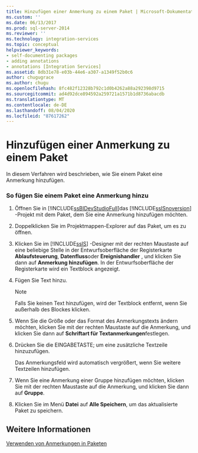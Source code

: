 ```yaml
---
title: Hinzufügen einer Anmerkung zu einem Paket | Microsoft-Dokumentation
ms.custom: ''
ms.date: 06/13/2017
ms.prod: sql-server-2014
ms.reviewer: ''
ms.technology: integration-services
ms.topic: conceptual
helpviewer_keywords:
- self-documenting packages
- adding annotations
- annotations [Integration Services]
ms.assetid: 8db31e78-e03b-44e6-a307-a1349f52b0c6
author: chugugrace
ms.author: chugu
ms.openlocfilehash: 8fc482f12328b792c1d0b4262a88a292398d9715
ms.sourcegitcommit: ad4d92dce894592a259721a1571b1d8736abacdb
ms.translationtype: MT
ms.contentlocale: de-DE
ms.lasthandoff: 08/04/2020
ms.locfileid: "87617262"
---
```

# <a name="add-an-annotation-to-a-package"></a>Hinzufügen einer Anmerkung zu einem Paket
  In diesem Verfahren wird beschrieben, wie Sie einem Paket eine Anmerkung hinzufügen.  
  
### <a name="to-add-an-annotation-to-a-package"></a>So fügen Sie einem Paket eine Anmerkung hinzu  
  
1.  Öffnen Sie in [!INCLUDE[ssBIDevStudioFull](../includes/ssbidevstudiofull-md.md)]das [!INCLUDE[ssISnoversion](../includes/ssisnoversion-md.md)] -Projekt mit dem Paket, dem Sie eine Anmerkung hinzufügen möchten.  
  
2.  Doppelklicken Sie im Projektmappen-Explorer auf das Paket, um es zu öffnen.  
  
3.  Klicken Sie im [!INCLUDE[ssIS](../includes/ssis-md.md)] -Designer mit der rechten Maustaste auf eine beliebige Stelle in der Entwurfsoberfläche der Registerkarte **Ablaufsteuerung**, **Datenfluss**oder **Ereignishandler** , und klicken Sie dann auf **Anmerkung hinzufügen**. In der Entwurfsoberfläche der Registerkarte wird ein Textblock angezeigt.  
  
4.  Fügen Sie Text hinzu.  
  
    > [!NOTE]  
    >  Falls Sie keinen Text hinzufügen, wird der Textblock entfernt, wenn Sie außerhalb des Blockes klicken.  
  
5.  Wenn Sie die Größe oder das Format des Anmerkungstexts ändern möchten, klicken Sie mit der rechten Maustaste auf die Anmerkung, und klicken Sie dann auf **Schriftart für Textanmerkungen**festlegen.  
  
6.  Drücken Sie die EINGABETASTE; um eine zusätzliche Textzeile hinzuzufügen.  
  
     Das Anmerkungsfeld wird automatisch vergrößert, wenn Sie weitere Textzeilen hinzufügen.  
  
7.  Wenn Sie eine Anmerkung einer Gruppe hinzufügen möchten, klicken Sie mit der rechten Maustaste auf die Anmerkung, und klicken Sie dann auf **Gruppe**.  
  
8.  Klicken Sie im Menü **Datei** auf **Alle Speichern**, um das aktualisierte Paket zu speichern.  
  
## <a name="see-also"></a>Weitere Informationen  
 [Verwenden von Anmerkungen in Paketen](use-annotations-in-packages.md)  
  
  
